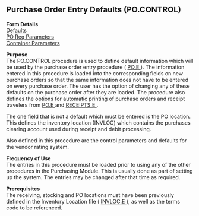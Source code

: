 ##  Purchase Order Entry Defaults (PO.CONTROL)

<PageHeader />

**Form Details**  
[ Defaults ](PO-CONTROL-1/README.md)   
[ PO Req Parameters ](PO-CONTROL-2/README.md)   
[ Container Parameters ](PO-CONTROL-3/README.md)   

**Purpose**  
The PO.CONTROL procedure is used to define default information which will be used by the purchase order entry procedure ( [ PO.E ](../../PUR-OVERVIEW/PUR-ENTRY/PO-E/README.md) ). The information entered in this procedure is loaded into the corresponding fields on new purchase orders so that the same information does not have to be entered on every purchase order. The user has the option of changing any of these defaults on the purchase order after they are loaded. The procedure also defines the options for automatic printing of purchase orders and receipt travelers from [ PO.E ](../../PUR-OVERVIEW/PUR-ENTRY/PO-E/README.md) and [ RECEIPTS.E ](../RECEIPTS-E/README.md) .   
  
The one field that is not a default which must be entered is the PO location.
This defines the inventory location (INVLOC) which contains the purchases
clearing account used during receipt and debit processing.  
  
Also defined in this procedure are the control parameters and defaults for the
vendor rating system.

**Frequency of Use**  
The entries in this procedure must be loaded prior to using any of the other
procedures in the Purchasing Module. This is usually done as part of setting
up the system. The entries may be changed after that time as required.

**Prerequisites**  
The receiving, stocking and PO locations must have been previously defined in the Inventory Location file ( [ INVLOC.E ](../../INV-OVERVIEW/INV-ENTRY/INVLOC-E/README.md) ), as well as the terms code to be referenced. 

<badge text= "Version 8.10.57" vertical="middle" />

<PageFooter />